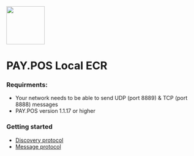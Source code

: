 <img src="https://www.pay.nl/uploads/1/brands/main_logo.png" width="100px" />

# PAY.POS Local ECR

### Requirments:
- Your network needs to be able to send UDP (port 8889) & TCP (port 8888) messages
- PAY.POS version 1.1.17 or higher

### Getting started
- [Discovery protocol](./docs/discovery_protocol.md)
- [Message protocol](./docs/message_protocol.md)
